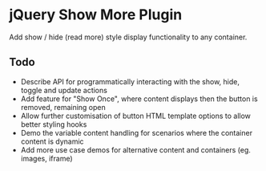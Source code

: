 # jQuery Show More Plugin

Add show / hide (read more) style display functionality to any container.

## Todo

* Describe API for programmatically interacting with the show, hide, toggle and update actions
* Add feature for "Show Once", where content displays then the button is removed, remaining open
* Allow further customisation of button HTML template options to allow better styling hooks
* Demo the variable content handling for scenarios where the container content is dynamic
* Add more use case demos for alternative content and containers (eg. images, iframe)